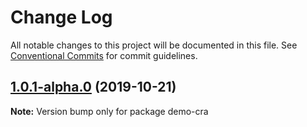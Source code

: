 # Change Log

All notable changes to this project will be documented in this file.
See [Conventional Commits](https://conventionalcommits.org) for commit guidelines.

## [1.0.1-alpha.0](https://github.com/tinacms/tinacms/compare/demo-cra@0.1.0-alpha.10...demo-cra@1.0.1-alpha.0) (2019-10-21)

**Note:** Version bump only for package demo-cra
